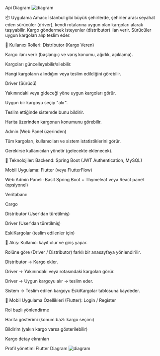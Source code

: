 Api Diagram
![diagram](https://github.com/user-attachments/assets/f9b78d18-e016-4438-974e-265df6b433e7)

📦 Uygulama Amacı:
İstanbul gibi büyük şehirlerde, şehirler arası seyahat eden sürücüler (driver), kendi rotalarına uygun olan kargoları alarak taşıyabilir. Kargo göndermek isteyenler (distributor) ilan verir. Sürücüler uygun kargoları alıp teslim eder.

👤 Kullanıcı Rolleri:
Distributor (Kargo Veren)

Kargo ilanı verir (başlangıç ve varış konumu, ağırlık, açıklama).

Kargoları güncelleyebilir/silebilir.

Hangi kargoların alındığını veya teslim edildiğini görebilir.

Driver (Sürücü)

Yakınındaki veya gideceği yöne uygun kargoları görür.

Uygun bir kargoyu seçip "alır".

Teslim ettiğinde sistemde bunu bildirir.

Harita üzerinden kargonun konumunu görebilir.

Admin (Web Panel üzerinden)

Tüm kargoları, kullanıcıları ve sistem istatistiklerini görür.

Gerekirse kullanıcıları yönetir (gelecekte eklenecek).

🔧 Teknolojiler:
Backend: Spring Boot (JWT Authentication, MySQL)

Mobil Uygulama: Flutter (veya FlutterFlow)

Web Admin Paneli: Basit Spring Boot + Thymeleaf veya React panel (opsiyonel)

Veritabanı:

Cargo

Distributor (User'dan türetilmiş)

Driver (User'dan türetilmiş)


EskiKargolar (teslim edilenler için)

🔁 Akış:
Kullanıcı kayıt olur ve giriş yapar.

Rolüne göre (Driver / Distributor) farklı bir anasayfaya yönlendirilir.

Distributor → Kargo ekler.

Driver → Yakınındaki veya rotasındaki kargoları görür.

Driver → Uygun kargoyu alır → teslim eder.

Sistem → Teslim edilen kargoyu EskiKargolar tablosuna kaydeder.

📱 Mobil Uygulama Özellikleri (Flutter):
Login / Register

Rol bazlı yönlendirme

Harita gösterimi (konum bazlı kargo seçimi)

Bildirim (yakın kargo varsa gösterilebilir)

Kargo detay ekranları

Profil yönetimi
Flutter Diagram
![diagram](https://github.com/user-attachments/assets/0dc2f728-896e-40c6-a305-59aa456cd65a)
